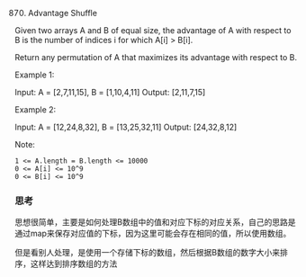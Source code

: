 870. Advantage Shuffle

Given two arrays A and B of equal size, the advantage of A with respect to B is the number of indices i for which A[i] > B[i].

Return any permutation of A that maximizes its advantage with respect to B.



Example 1:

Input: A = [2,7,11,15], B = [1,10,4,11]
Output: [2,11,7,15]

Example 2:

Input: A = [12,24,8,32], B = [13,25,32,11]
Output: [24,32,8,12]



Note:

    1 <= A.length = B.length <= 10000
    0 <= A[i] <= 10^9
    0 <= B[i] <= 10^9


### 思考
思想很简单，主要是如何处理B数组中的值和对应下标的对应关系，自己的思路是通过map来保存对应值的下标，因为这里可能会存在相同的值，所以使用数组。

但是看别人处理，是使用一个存储下标的数组，然后根据B数组的数字大小来排序，这样达到排序数组的方法






